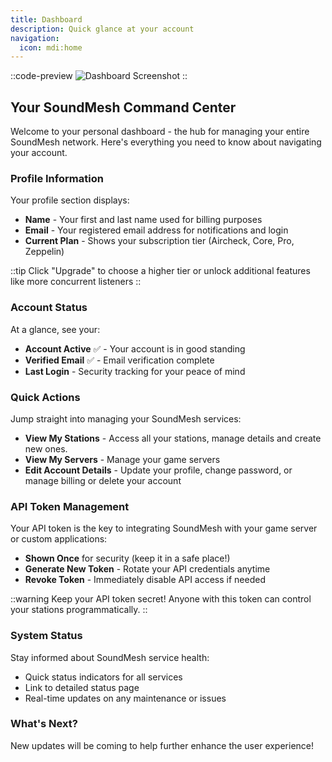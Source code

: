 ```yaml
---
title: Dashboard
description: Quick glance at your account
navigation:
  icon: mdi:home
---
```

::code-preview
![Dashboard Screenshot](/dashboard1.webp)
::

## Your SoundMesh Command Center

Welcome to your personal dashboard - the hub for managing your entire SoundMesh network. Here's everything you need to know about navigating your account.

### Profile Information

Your profile section displays:
- **Name** - Your first and last name used for billing purposes
- **Email** - Your registered email address for notifications and login
- **Current Plan** - Shows your subscription tier (Aircheck, Core, Pro, Zeppelin)

::tip
Click "Upgrade" to choose a higher tier or unlock additional features like more concurrent listeners
::

### Account Status

At a glance, see your:
- **Account Active** ✅ - Your account is in good standing
- **Verified Email** ✅ - Email verification complete
- **Last Login** - Security tracking for your peace of mind

### Quick Actions

Jump straight into managing your SoundMesh services:

- **View My Stations** - Access all your stations, manage details and create new ones.
- **View My Servers** - Manage your game servers
- **Edit Account Details** - Update your profile, change password, or manage billing or delete your account

### API Token Management

Your API token is the key to integrating SoundMesh with your game server or custom applications:

- **Shown Once** for security (keep it in a safe place!)
- **Generate New Token** - Rotate your API credentials anytime
- **Revoke Token** - Immediately disable API access if needed

::warning
Keep your API token secret! Anyone with this token can control your stations programmatically.
::

### System Status

Stay informed about SoundMesh service health:
- Quick status indicators for all services
- Link to detailed status page
- Real-time updates on any maintenance or issues

### What's Next?

New updates will be coming to help further enhance the user experience!